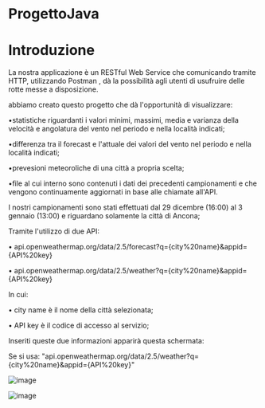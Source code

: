 # ProgettoJava

# Introduzione 
La nostra applicazione è un RESTful Web Service che comunicando tramite HTTP, utilizzando Postman , dà la possibilità agli utenti di usufruire delle rotte messe a disposizione.

abbiamo creato questo progetto che dà l'opportunità di visualizzare:  

 •statistiche riguardanti i valori minimi, massimi, media e varianza della velocità e angolatura del vento nel periodo e nella località indicati; 
 
 •differenza tra il forecast e l'attuale dei valori del vento nel periodo e nella località indicati;
 
 •prevesioni meteoroliche  di una città a propria scelta;
 
 •file al cui interno sono contenuti i dati dei precedenti campionamenti e che vengono continuamente aggiornati in base alle chiamate all'API.
 
I nostri campionamenti sono stati effettuati dal 29 dicembre (16:00) al  3 gennaio (13:00) e riguardano solamente la città di Ancona;

Tramite l'utilizzo di due API:

• api.openweathermap.org/data/2.5/forecast?q={city%20name}&appid={API%20key}

• api.openweathermap.org/data/2.5/weather?q={city%20name}&appid={API%20key}

In cui:

• city name è il nome della città selezionata;

• API key è il codice di accesso al servizio;

Inseriti queste due informazioni apparirà questa schermata:

Se si usa: "api.openweathermap.org/data/2.5/weather?q={city%20name}&appid={API%20key}"

![image](https://user-images.githubusercontent.com/94000505/148243276-a1ba8990-dd69-48fa-bf4e-9be80219e895.png)

![image](https://user-images.githubusercontent.com/94000505/148245097-75a0211b-2ddf-40d2-a071-3409bc0f8c00.png)

